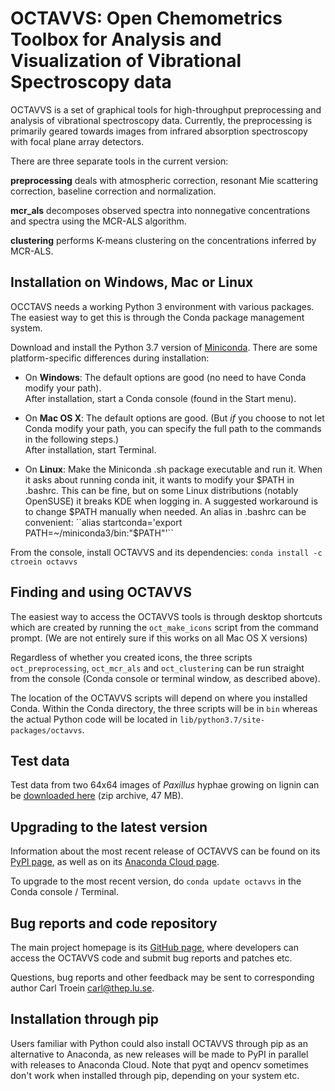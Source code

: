 # OCTAVVS: Open Chemometrics Toolbox for Analysis and Visualization of Vibrational Spectroscopy data

OCTAVVS is a set of graphical tools for high-throughput preprocessing and
analysis of vibrational spectroscopy data. Currently, the preprocessing is
primarily geared towards images from infrared absorption spectroscopy with
focal plane array detectors.

There are three separate tools in the current version:

**preprocessing** deals with atmospheric correction, resonant Mie scattering
correction, baseline correction and normalization.

**mcr_als** decomposes observed spectra into nonnegative concentrations and
spectra using the MCR-ALS algorithm.

**clustering** performs K-means clustering on the concentrations inferred by
MCR-ALS.

## Installation on Windows, Mac or Linux

OCCTAVS needs a working Python 3 environment with various packages. The
easiest way to get this is through the Conda package management system.

Download and install the Python 3.7 version of [Miniconda](https://docs.conda.io/en/latest/miniconda.html).
There are some platform-specific differences during installation:

* On **Windows**: The default options are good (no need to have Conda modify your path).  
After installation, start a Conda console (found in the Start menu).

* On **Mac OS X**: The default options are good. (But _if_ you choose to not
let Conda modify your path, you can specify the full path to the commands
in the following steps.)  
After installation, start Terminal.  

* On **Linux**: Make the Miniconda .sh package executable and run it. When it asks about
running conda init, it wants to modify your $PATH in .bashrc. This can be fine, but on some
Linux distributions (notably OpenSUSE) it breaks KDE when logging in. A suggested workaround
is to change $PATH manually when needed. An alias in .bashrc can be convenient:  
``alias startconda='export PATH=~/miniconda3/bin:"$PATH"'``

From the console, install OCTAVVS and its dependencies: ``conda install -c ctroein octavvs``

## Finding and using OCTAVVS

The easiest way to access the OCTAVVS tools is through desktop shortcuts
which are created by running the ``oct_make_icons`` script from the command prompt.
(We are not entirely sure if this works on all Mac OS X versions)

Regardless of whether you created icons, the three scripts
``oct_preprocessing``, ``oct_mcr_als`` and ``oct_clustering``
can be run straight from the console (Conda console or terminal window, as described above).

The location of the OCTAVVS scripts will depend on where you installed Conda.
Within the Conda directory, the three scripts will be in ``bin`` whereas
the actual Python code will be located in ``lib/python3.7/site-packages/octavvs``.

## Test data

Test data from two 64x64 images of _Paxillus_ hyphae growing on lignin can be
[downloaded here](http://cbbp.thep.lu.se/~carl/octavvs/octavvs_test_data.zip) (zip archive, 47 MB).

## Upgrading to the latest version

Information about the most recent release of OCTAVVS can be found on its
[PyPI page](https://pypi.org/project/octavvs), as well as on its
[Anaconda Cloud page](https://anaconda.org/ctroein/octavvs).

To upgrade to the most recent version, do ``conda update octavvs`` in the Conda console / Terminal.

## Bug reports and code repository

The main project homepage is its [GitHub page](https://github.com/ctroein/octavvs),
where developers can access the OCTAVVS code and submit bug reports and patches etc.

Questions, bug reports and other feedback may be sent to corresponding author Carl Troein <carl@thep.lu.se>.


## Installation through pip

Users familiar with Python could also install OCTAVVS through pip as an alternative to Anaconda,
as new releases will be made to PyPI in parallel with releases to Anaconda Cloud.
Note that pyqt and opencv sometimes don't work when installed through pip, depending on your system etc.

